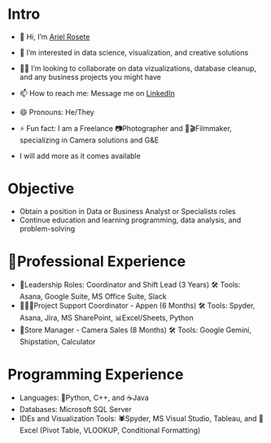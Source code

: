 # Intro
- 👋 Hi, I’m [Ariel Rosete](https://github.com/a001-ari/a001-ari)
- 👀 I’m interested in data science, visualization, and creative solutions 
- 🤜🤛 I’m looking to collaborate on data vizualizations, database cleanup, and any business projects you might have
- 📫 How to reach me: Message me on [LinkedIn](https://www.linkedin.com/in/arielrosete/)
- 😄 Pronouns: He/They
- ⚡ Fun fact: I am a Freelance 📷Photographer and 🎥🎬Filmmaker, specializing in Camera solutions and G&E

- I will add more as it comes available

# Objective
- Obtain a position in Data or Business Analyst or Specialists roles
- Continue education and learning programming, data analysis, and problem-solving

# 💼Professional Experience
- 🧾Leadership Roles: Coordinator and Shift Lead (3 Years) 
🛠️ Tools: Asana, Google Suite, MS Office Suite, Slack
- 👨🏻‍💻Project Support Coordinator - Appen (6 Months) 
🛠️ Tools: Spyder, Asana, Jira, MS SharePoint, 📊Excel/Sheets, Python 
- 📸Store Manager - Camera Sales (8 Months)
🛠️ Tools: Google Gemini, Shipstation, Calculator

# Programming Experience
- Languages: 🐍Python, C++, and ☕️Java
- Databases: Microsoft SQL Server
- IDEs and Visualization Tools: 🕷️Spyder, MS Visual Studio, Tableau, and 🧮Excel (Pivot Table, VLOOKUP, Conditional Formatting)

<!---
a001-ari/a001-ari is a ✨ special ✨ repository because its `README.md` (this file) appears on your GitHub profile.
You can click the Preview link to take a look at your changes.

Eager business professional with 3+ years of experience in leadership and business development roles. I am proficient in Project Management and business operations tools like SQL, Excel, Tableau, and specific software like Asana and Jira.
--->
